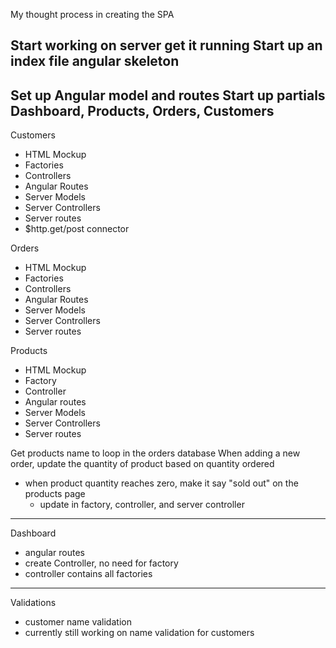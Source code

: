 My thought process in creating the SPA

Start working on server get it running
Start up an index file
    angular
    skeleton
-----------------------
Set up Angular model and routes
Start up partials
    Dashboard, Products, Orders, Customers
-----------------------
Customers
 - HTML Mockup
 - Factories
 - Controllers
 - Angular Routes
 - Server Models
 - Server Controllers
 - Server routes
 - $http.get/post connector

Orders
 - HTML Mockup
 - Factories
 - Controllers
 - Angular Routes
 - Server Models
 - Server Controllers
 - Server routes

Products
 - HTML Mockup
 - Factory
 - Controller
 - Angular routes
 - Server Models
 - Server Controllers
 - Server routes

Get products name to loop in the orders database
When adding a new order, update the quantity of product based on quantity ordered
- when product quantity reaches zero, make it say "sold out" on the products page
    - update in factory, controller, and server controller

-------------------
Dashboard
- angular routes
- create Controller, no need for factory
- controller contains all factories
-------------------
Validations
 - customer name validation
 - currently still working on name validation for customers

